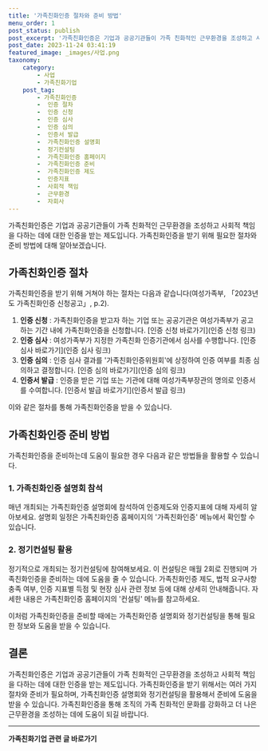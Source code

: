 ```yaml
---
title: '가족친화인증 절차와 준비 방법'
menu_order: 1
post_status: publish
post_excerpt: '가족친화인증은 기업과 공공기관들이 가족 친화적인 근무환경을 조성하고 사회적 책임을 다하는 데에 대한 인증을 받는 제도입니다. 가족친화인증을 받기 위해 필요한 절차와 준비 방법에 대해 알아보겠습니다.'
post_date: 2023-11-24 03:41:19
featured_image: _images/사업.png
taxonomy:
    category:
        - 사업
        - 가족친화기업
    post_tag:
        - 가족친화인증
        -  인증 절차
        -  인증 신청
        -  인증 심사
        -  인증 심의
        -  인증서 발급
        -  가족친화인증 설명회
        -  정기컨설팅
        -  가족친화인증 홈페이지
        -  가족친화인증 준비
        -  가족친화인증 제도
        -  인증지표
        -  사회적 책임
        -  근무환경
        -  자회사
---
```



가족친화인증은 기업과 공공기관들이 가족 친화적인 근무환경을 조성하고 사회적 책임을 다하는 데에 대한 인증을 받는 제도입니다. 가족친화인증을 받기 위해 필요한 절차와 준비 방법에 대해 알아보겠습니다.

## 가족친화인증 절차

가족친화인증을 받기 위해 거쳐야 하는 절차는 다음과 같습니다(여성가족부, 「2023년도 가족친화인증 신청공고」, p.2).

1. **인증 신청** : 가족친화인증을 받고자 하는 기업 또는 공공기관은 여성가족부가 공고하는 기간 내에 가족친화인증을 신청합니다. [인증 신청 바로가기](인증 신청 링크)
2. **인증 심사** : 여성가족부가 지정한 가족친화 인증기관에서 심사를 수행합니다. [인증 심사 바로가기](인증 심사 링크)
3. **인증 심의** : 인증 심사 결과를 '가족친화인증위원회'에 상정하여 인증 여부를 최종 심의하고 결정합니다. [인증 심의 바로가기](인증 심의 링크)
4. **인증서 발급** : 인증을 받은 기업 또는 기관에 대해 여성가족부장관의 명의로 인증서를 수여합니다. [인증서 발급 바로가기](인증서 발급 링크)

이와 같은 절차를 통해 가족친화인증을 받을 수 있습니다.

## 가족친화인증 준비 방법

가족친화인증을 준비하는데 도움이 필요한 경우 다음과 같은 방법들을 활용할 수 있습니다.

### 1. 가족친화인증 설명회 참석

매년 개최되는 가족친화인증 설명회에 참석하여 인증제도와 인증지표에 대해 자세히 알아보세요. 설명회 일정은 가족친화인증 홈페이지의 '가족친화인증' 메뉴에서 확인할 수 있습니다.

### 2. 정기컨설팅 활용

정기적으로 개최되는 정기컨설팅에 참여해보세요. 이 컨설팅은 매월 2회로 진행되며 가족친화인증을 준비하는 데에 도움을 줄 수 있습니다. 가족친화인증 제도, 법적 요구사항 충족 여부, 인증 지표별 득점 및 현장 심사 관련 정보 등에 대해 상세히 안내해줍니다. 자세한 내용은 가족친화인증 홈페이지의 '컨설팅' 메뉴를 참고하세요.

이처럼 가족친화인증을 준비할 때에는 가족친화인증 설명회와 정기컨설팅을 통해 필요한 정보와 도움을 받을 수 있습니다.

## 결론

가족친화인증은 기업과 공공기관들이 가족 친화적인 근무환경을 조성하고 사회적 책임을 다하는 데에 대한 인증을 받는 제도입니다. 가족친화인증을 받기 위해서는 여러 가지 절차와 준비가 필요하며, 가족친화인증 설명회와 정기컨설팅을 활용해서 준비에 도움을 받을 수 있습니다. 가족친화인증을 통해 조직의 가족 친화적인 문화를 강화하고 더 나은 근무환경을 조성하는 데에 도움이 되길 바랍니다.
<!-- wp:separator -->
<hr class="wp-block-separator has-alpha-channel-opacity"/>
<!-- /wp:separator -->

<!-- wp:group {"backgroundColor":"base","layout":{"type":"constrained"}} -->
<div class="wp-block-group has-base-background-color has-background"><!-- wp:paragraph {"align":"center","fontSize":"medium"} -->
<p class="has-text-align-center has-large-font-size"><strong>가족친화기업 관련 글 바로가기</strong></p>
<!-- /wp:paragraph -->


<!-- wp:latest-posts
{"categories":[{"id":27241,"count":19,"description":"","link":"https://uknowlaw.com/category/%ea%b0%80%ec%a1%b1%ec%b9%9c%ed%99%94%ea%b8%b0%ec%97%85/","name":"가족친화기업","slug":"가족친화기업","taxonomy":"category","parent":0,"meta":[],"_links":{"self":[{"href":"https://uknowlaw.com/wp-json/wp/v2/categories/27241"}],"collection":[{"href":"https://uknowlaw.com/wp-json/wp/v2/categories"}],"about":[{"href":"https://uknowlaw.com/wp-json/wp/v2/taxonomies/category"}],"wp:post_type":[{"href":"https://uknowlaw.com/wp-json/wp/v2/posts?categories=27241"}],"curies":[{"name":"wp","href":"https://api.w.org/{rel}","templated":true}]}}],"postsToShow":100,"excerptLength":28,"postLayout":"grid","columns":2,"featuredImageAlign":"left","featuredImageSizeSlug":"large","fontSize":"small"} /--></div>
<!-- /wp:group -->
